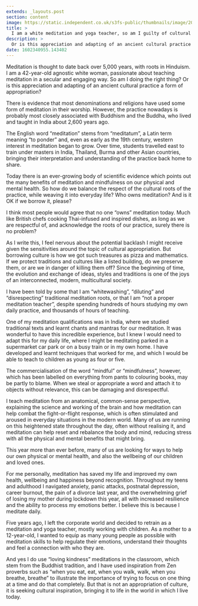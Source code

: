 ```yaml
--- 
extends: _layouts.post 
section: content 
image: https://static.independent.co.uk/s3fs-public/thumbnails/image/2012/09/24/21/yoga-getty.jpg 
title: > 
  I am a white meditation and yoga teacher, so am I guilty of cultural appropriation? 
description: > 
  Or is this appreciation and adapting of an ancient cultural practice a form of appropriation?The English word “meditation” stems from “meditatum”, a Latin term meaning “to ponder” and, even as early as the 19th century, western interest in meditation began to grow.So how do we balance the respect of the cultural roots of the practice, while weaving it into everyday life?Five years ago, I left the corporate world and decided to retrain as a meditation and yoga teacher, mostly working with children.But that is not an appropriation of culture, it is seeking cultural inspiration, bringing it to life in the world in which I live today. 
date: 1602340955.143402 
--- 
```

Meditation is thought to date back over 5,000 years, with roots in Hinduism. I am a 42-year-old agnostic white woman, passionate about teaching meditation in a secular and engaging way. So am I doing the right thing? Or is this appreciation and adapting of an ancient cultural practice a form of appropriation?

There is evidence that most denominations and religions have used some form of meditation in their worship. However, the practice nowadays is probably most closely associated with Buddhism and the Buddha, who lived and taught in India about 2,600 years ago.

The English word “meditation” stems from “meditatum”, a Latin term meaning “to ponder” and, even as early as the 19th century, western interest in meditation began to grow. Over time, students travelled east to train under masters in India, Thailand, Burma and other Asian countries, bringing their interpretation and understanding of the practice back home to share.

Today there is an ever-growing body of scientific evidence which points out the many benefits of meditation and mindfulness on our physical and mental health. So how do we balance the respect of the cultural roots of the practice, while weaving it into everyday life? Who owns meditation? And is it OK if we borrow it, please?

I think most people would agree that no one “owns” meditation today. Much like British chefs cooking Thai-infused and inspired dishes, as long as we are respectful of, and acknowledge the roots of our practice, surely there is no problem?

As I write this, I feel nervous about the potential backlash I might receive given the sensitivities around the topic of cultural appropriation. But borrowing culture is how we got such treasures as pizza and mathematics. If we protect traditions and cultures like a listed building, do we preserve them, or are we in danger of killing them off? Since the beginning of time, the evolution and exchange of ideas, styles and traditions is one of the joys of an interconnected, modern, multicultural society.

I have been told by some that I am “whitewashing”, “diluting” and “disrespecting” traditional meditation roots, or that I am “not a proper meditation teacher”, despite spending hundreds of hours studying my own daily practice, and thousands of hours of teaching.

One of my meditation qualifications was in India, where we studied traditional texts and learnt chants and mantras for our meditation. It was wonderful to have this incredible experience, but I knew I would need to adapt this for my daily life, where I might be meditating parked in a supermarket car park or on a busy train or in my own home. I have developed and learnt techniques that worked for me, and which I would be able to teach to children as young as four or five.

The commercialisation of the word “mindful” or “mindfulness”, however, which has been labelled on everything from pants to colouring books, may be partly to blame. When we steal or appropriate a word and attach it to objects without relevance, this can be damaging and disrespectful.

I teach meditation from an anatomical, common-sense perspective, explaining the science and working of the brain and how meditation can help combat the fight-or-flight response, which is often stimulated and aroused in everyday situations in the modern world. Many of us are running on this heightened state throughout the day, often without realising it, and meditation can help reset and rebalance the body and mind, reducing stress with all the physical and mental benefits that might bring.

This year more than ever before, many of us are looking for ways to help our own physical or mental health, and also the wellbeing of our children and loved ones.

For me personally, meditation has saved my life and improved my own health, wellbeing and happiness beyond recognition. Throughout my teens and adulthood I navigated anxiety, panic attacks, postnatal depression, career burnout, the pain of a divorce last year, and the overwhelming grief of losing my mother during lockdown this year, all with increased resilience and the ability to process my emotions better. I believe this is because I meditate daily.

Five years ago, I left the corporate world and decided to retrain as a meditation and yoga teacher, mostly working with children. As a mother to a 12-year-old, I wanted to equip as many young people as possible with meditation skills to help regulate their emotions, understand their thoughts and feel a connection with who they are.

And yes I do use “loving kindness” meditations in the classroom, which stem from the Buddhist tradition, and I have used inspiration from Zen proverbs such as “when you eat, eat, when you walk, walk, when you breathe, breathe” to illustrate the importance of trying to focus on one thing at a time and do that completely. But that is not an appropriation of culture, it is seeking cultural inspiration, bringing it to life in the world in which I live today.